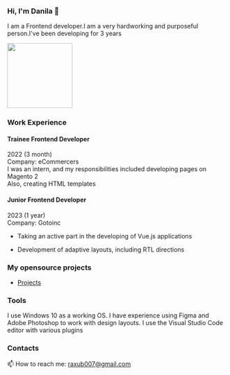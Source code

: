 ### Hi, I'm Danila 👋
<p>I am a Frontend developer.I am a very hardworking and purposeful person.I've been developing for 3 years</p>


<p align='left'>
   <a href="https://github.com/DanyaGTx/github-readme-stats">
        <img height=150 src="https://github-readme-stats.vercel.app/api/top-langs/?username=DanyaGTx&layout=compact"/></a>
</p>

### Work Experience

#### Trainee Frontend Developer
2022  (3 month) <br/>
Company: eCommercers<br/>
I was an intern, and my responsibilities
included developing pages on Magento 2 <br/>
Also, creating HTML templates

#### Junior Frontend Developer
2023  (1 year) <br/>
Company: Gotoinc<br/>
- Taking an active part in the developing
of Vue.js applications

- Development of adaptive layouts,
including RTL directions




### My opensource projects
*  [Projects](https://danylo-rakhubvoskyi-portfolio.vercel.app/)



### Tools
I use Windows 10 as a working OS. I have experience using Figma and Adobe Photoshop to work with design layouts. I use the Visual Studio Code editor with various plugins

### Contacts
📫 How to reach me: <a href='mailto:raxub007@gmail.com'>raxub007@gmail.com</a>

